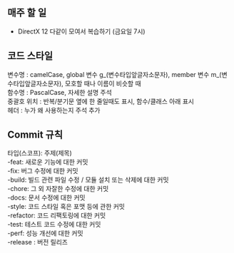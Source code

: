 ## 매주 할 일
- DirectX 12 다같이 모여서 복습하기 (금요일 7시)
   
## 코드 스타일   
변수명 : camelCase, global 변수 g_(변수타입앞글자소문자), member 변수 m_(변수타입앞글자소문자), 모호할 때나 이름이 비슷할 때   
함수명 : PascalCase, 자세한 설명 주석   
중괄호 위치 : 반복/분기문 옆에 한 줄일때도 표시, 함수/클래스 아래 표시   
헤더 : 누가 왜 사용하는지 주석 추가   
   
## Commit 규칙
타입(스코프): 주제(제목)   
-feat:	새로운 기능에 대한 커밋   
-fix:	버그 수정에 대한 커밋   
-build:	빌드 관련 파일 수정 / 모듈 설치 또는 삭제에 대한 커밋   
-chore:	그 외 자잘한 수정에 대한 커밋   
-docs:	문서 수정에 대한 커밋   
-style:	코드 스타일 혹은 포맷 등에 관한 커밋   
-refactor:	코드 리팩토링에 대한 커밋   
-test:	테스트 코드 수정에 대한 커밋   
-perf:	성능 개선에 대한 커밋   
-release : 버전 릴리즈   
